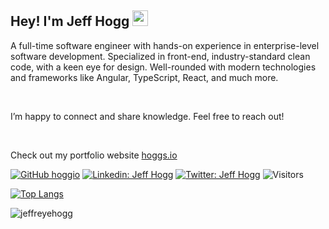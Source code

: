 ## Hey! I'm Jeff Hogg <img src="https://media.giphy.com/media/hvRJCLFzcasrR4ia7z/giphy.gif" width="25px">

A full-time software engineer with hands-on experience in enterprise-level software development. Specialized in front-end, industry-standard clean code, with a keen eye for design. Well-rounded with modern technologies and frameworks like Angular, TypeScript, React, and much more.

<br>

I’m happy to connect and share knowledge. Feel free to reach out!

<br>

Check out my portfolio website [hoggs.io](https://hoggs.io)

[![GitHub hoggio](https://img.shields.io/github/followers/jeffreyehogg?label=follow&style=social)](https://github.com/jeffreyehogg)
[![Linkedin: Jeff Hogg](https://img.shields.io/badge/-Hogg%20Jeff-blue?style=flat-square&logo=Linkedin&logoColor=white&link=https://www.linkedin.com/in/jeffreyehogg/)](https://www.linkedin.com/in/jeffreyehogg/)
[![Twitter: Jeff Hogg](https://img.shields.io/twitter/follow/jeffreyehogg?style=social)](https://twitter.com/jeffreyehogg)
![Visitors](https://visitor-badge.glitch.me/badge?page_id=jeffreyehogg&left_color=gray&right_color=blue)

[![Top Langs](https://github-readme-stats.vercel.app/api/top-langs/?username=jeffreyehogg&layout=compact&theme=dark)](https://github.com/jeffreyehogg/github-readme-stats)

<img src="https://github-readme-stats.vercel.app/api?username=jeffreyehogg&show_icons=true&theme=dark" alt="jeffreyehogg" />
</div>
